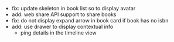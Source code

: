 - fix: update skeleton in book list so to display avatar
- add: web share API support to share books
- fix: do not display expand arrow in book card if book has no isbn
- add: use drawer to display contextual info
  - ping details in the timeline view